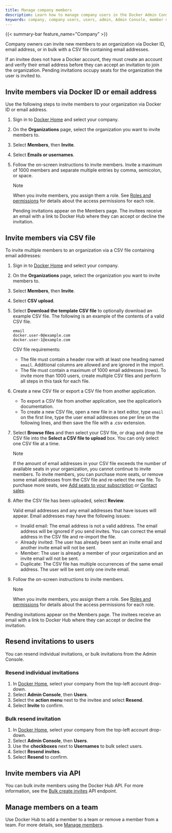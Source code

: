 ```yaml
---
title: Manage company members
description: Learn how to manage company users in the Docker Admin Console.
keywords: company, company users, users, admin, Admin Console, member management, organization management, company management, bulk invite, resend invites
---
```


{{< summary-bar feature_name="Company" >}}

Company owners can invite new members to an organization via Docker ID,
email address, or in bulk with a CSV file containing email
addresses.

If an invitee does not have a Docker account, they must create an account and
verify their email address before they can accept an invitation to join the
organization. Pending invitations occupy seats for the organization
the user is invited to.

## Invite members via Docker ID or email address

Use the following steps to invite members to your organization via Docker ID or
email address.

1. Sign in to [Docker Home](https://app.docker.com) and select
your company.
1. On the **Organizations** page, select the organization you want
to invite members to.
1. Select **Members**, then **Invite**.
1. Select **Emails or usernames**.
1. Follow the on-screen instructions to invite members.
   Invite a maximum of 1000 members and separate multiple entries by comma,
   semicolon, or space.

   > [!NOTE]
   >
   > When you invite members, you assign them a role.
   > See [Roles and permissions](/security/for-admins/roles-and-permissions/)
   > for details about the access permissions for each role.

   Pending invitations appear on the Members page. The invitees receive an
   email with a link to Docker Hub where they can accept or decline the
   invitation.

## Invite members via CSV file

To invite multiple members to an organization via a CSV file containing email
addresses:

1. Sign in to [Docker Home](https://app.docker.com) and select
your company.
1. On the **Organizations** page, select the organization you want
to invite members to.
1. Select **Members**, then **Invite**.
1. Select **CSV upload**.
1. Select **Download the template CSV file** to optionally download an example
CSV file. The following is an example of the contents of a valid CSV file.

   ```text
   email
   docker.user-0@example.com
   docker.user-1@example.com
   ```

   CSV file requirements:

   - The file must contain a header row with at least one heading named `email`.
   Additional columns are allowed and are ignored in the import.
   - The file must contain a maximum of 1000 email addresses (rows). To invite
   more than 1000 users, create multiple CSV files and perform all steps in
   this task for each file.

1. Create a new CSV file or export a CSV file from another application.

   - To export a CSV file from another application, see the application’s
   documentation.
   - To create a new CSV file, open a new file in a text editor, type `email`
   on the first line, type the user email addresses one per line on the
   following lines, and then save the file with a .csv extension.

1. Select **Browse files** and then select your CSV file, or drag and drop the
CSV file into the **Select a CSV file to upload** box. You can only select
one CSV file at a time.

   > [!NOTE]
   >
   > If the amount of email addresses in your CSV file exceeds the number of
   available seats in your organization, you cannot continue to invite members.
   To invite members, you can purchase more seats, or remove some email
   addresses from the CSV file and re-select the new file. To purchase more
   seats, see [Add seats to your subscription](/subscription/add-seats/) or
   [Contact sales](https://www.docker.com/pricing/contact-sales/).

1. After the CSV file has been uploaded, select **Review**.

   Valid email addresses and any email addresses that have issues will appear.
   Email addresses may have the following issues:

   - Invalid email: The email address is not a valid address. The email address
   will be ignored if you send invites. You can correct the email address in
   the CSV file and re-import the file.
   - Already invited: The user has already been sent an invite email and another
   invite email will not be sent.
   - Member: The user is already a member of your organization and an invite
   email will not be sent.
   - Duplicate: The CSV file has multiple occurrences of the same email address.
   The user will be sent only one invite email.

1. Follow the on-screen instructions to invite members.

   > [!NOTE]
   >
   > When you invite members, you assign them a role.
   > See [Roles and permissions](/security/for-admins/roles-and-permissions/)
   > for details about the access permissions for each role.

Pending invitations appear on the Members page. The invitees receive an email
with a link to Docker Hub where they can accept or decline the invitation.

## Resend invitations to users

You can resend individual invitations, or bulk invitations from the Admin Console.

### Resend individual invitations

1. In [Docker Home](https://app.docker.com/), select your company from
the top-left account drop-down.
2. Select **Admin Console**, then **Users**.
3. Select the **action menu** next to the invitee and select **Resend**.
4. Select **Invite** to confirm.

### Bulk resend invitation

1. In [Docker Home](https://app.docker.com/), select your company from
the top-left account drop-down.
2. Select **Admin Console**, then **Users**.
3. Use the **checkboxes** next to **Usernames** to bulk select users.
4. Select **Resend invites**.
5. Select **Resend** to confirm.

## Invite members via API

You can bulk invite members using the Docker Hub API. For more information,
see the [Bulk create invites](https://docs.docker.com/reference/api/hub/latest/#tag/invites/paths/~1v2~1invites~1bulk/post) API endpoint.

## Manage members on a team

Use Docker Hub to add a member to a team or remove a member from a team. For
more details, see [Manage members](../organization/members.md#manage-members-on-a-team).
